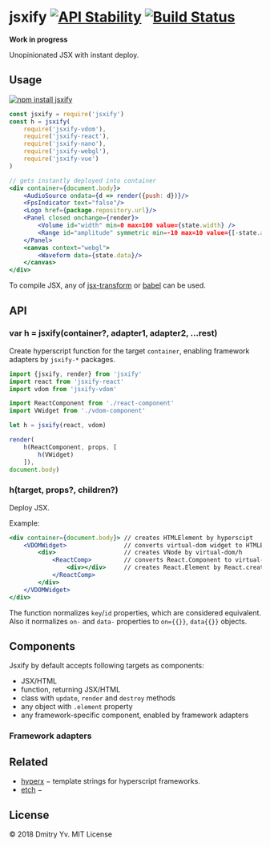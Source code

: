 # jsxify [![API Stability](https://img.shields.io/badge/stability-experimental-red.svg?style=flat-square)](https://nodejs.org/api/documentation.html#documentation_stability_index) [![Build Status](https://img.shields.io/travis/dy/jsxify.svg?style=flat-square)](https://travis-ci.org/dy/jsxify/)

**Work in progress**

Unopinionated JSX with instant deploy.

## Usage

[![npm install jsxify](https://nodei.co/npm/jsxify.png?mini=true)](https://npmjs.org/package/jsxify/)

```jsx
const jsxify = require('jsxify')
const h = jsxify(
	require('jsxify-vdom'),
	require('jsxify-react'),
	require('jsxify-nano'),
	require('jsxify-webgl'),
	require('jsxify-vue')
)

// gets instantly deployed into container
<div container={document.body}>
	<AudioSource ondata={d => render({push: d})}/>
	<FpsIndicator text="false"/>
	<Logo href={package.repository.url}/>
	<Panel closed onchange={render}>
		<Volume id="width" min=0 max=100 value={state.width} />
		<Range id="amplitude" symmetric min=-10 max=10 value={[-state.amplitude, state.amplitude]} />
	</Panel>
	<canvas context="webgl">
		<Waveform data={state.data}/>
	</canvas>
</div>
```

To compile JSX, any of [jsx-transform](https://www.npmjs.com/package/jsx-transform) or [babel](https://babeljs.io/docs/plugins/transform-react-jsx/) can be used.

## API

### var h = jsxify(container?, adapter1, adapter2, ...rest)

Create hyperscript function for the target `container`, enabling framework adapters by `jsxify-*` packages.

```jsx
import {jsxify, render} from 'jsxify'
import react from 'jsxify-react'
import vdom from 'jsxify-vdom'

import ReactComponent from './react-component'
import VWidget from './vdom-component'

let h = jsxify(react, vdom)

render(
	h(ReactComponent, props, [
		h(VWidget)
	]),
document.body)
```

### h(target, props?, children?)

Deploy JSX.

Example:

```jsx
<div container={document.body}>	// creates HTMLElement by hyperscipt
	<VDOMWidget>				// converts virtual-dom widget to HTMLElement
		<div>					// creates VNode by virtual-dom/h
			<ReactComp>			// converts React.Component to virtual-dom
				<div></div>		// creates React.Element by React.createElement
			</ReactComp>
		</div>
	</VDOMWidget>
</div>
```

The function normalizes `key`/`id` properties, which are considered equivalent.
Also it normalizes `on-` and `data-` properties to `on={{}}`, `data{{}}` objects.


## Components

Jsxify by default accepts following targets as components:

* JSX/HTML
* function, returning JSX/HTML
* class with `update`, `render` and `destroy` methods
* any object with `.element` property
* any framework-specific component, enabled by framework adapters

### Framework adapters

## Related

* [hyperx](https://www.npmjs.com/package/hyperx) − template strings for hyperscript frameworks.
* [etch](https://www.npmjs.com/package/etch) −

## License

© 2018 Dmitry Yv. MIT License
